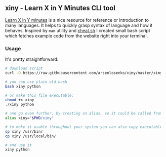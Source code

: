 ## xiny - Learn X in Y Minutes CLI tool

[Learn X in Y minutes](https://learnxinyminutes.com/) is a nice resource for reference or introduction to many languages. It helps to quickly grasp syntax of language and how it behaves. Inspired by `man` utility and [cheat.sh](http://cheat.sh/) I created small bash script which fetches example code from the website right into your terminal.

### Usage
It's pretty straightforward:

```bash
# download script
curl -O https://raw.githubusercontent.com/arsenlosenko/xiny/master/xiny

# you can use plain old bash
bash xiny python

# or make this file executable:
chmod +x xiny
./xiny python

# and go even further, by creating an alias, so it could be called from anywhere easily:
alias xiny="$PWD/xiny"

# to make it usable throughout your system you can also copy executable into /usr/local/bin/ and /usr/bin/
cp xiny /usr/bin/
cp xiny /usr/local/bin/

# and use it
xiny python
```

